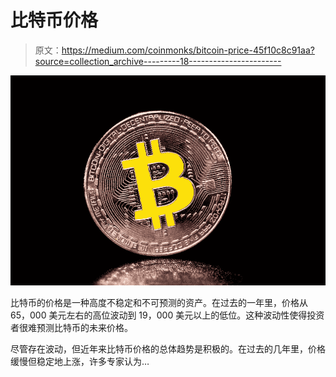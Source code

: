 # 比特币价格

> 原文：<https://medium.com/coinmonks/bitcoin-price-45f10c8c91aa?source=collection_archive---------18----------------------->

![](img/6d934f053010314f0f1b75e655f01bdd.png)

比特币的价格是一种高度不稳定和不可预测的资产。在过去的一年里，价格从 65，000 美元左右的高位波动到 19，000 美元以上的低位。这种波动性使得投资者很难预测比特币的未来价格。

尽管存在波动，但近年来比特币价格的总体趋势是积极的。在过去的几年里，价格缓慢但稳定地上涨，许多专家认为…